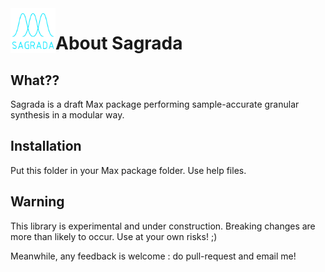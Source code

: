 <img align="left" src="sagrada-icon.png" width="72"> 

# About Sagrada

## What??

Sagrada is a draft Max package performing sample-accurate granular synthesis in a modular way.

## Installation

Put this folder in your Max package folder.
Use help files.

## Warning

This library is experimental and under construction. 
Breaking changes are more than likely to occur.
Use at your own risks! ;)

Meanwhile, any feedback is welcome : do pull-request and email me!
